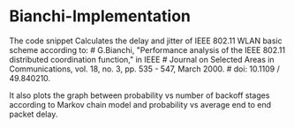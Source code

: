 # Bianchi-Implementation
The code snippet Calculates the delay and jitter of IEEE 802.11 WLAN basic scheme according to:     # G.Bianchi, "Performance analysis of the IEEE 802.11 distributed coordination function," in IEEE     # Journal on Selected Areas in Communications, vol. 18, no. 3, pp. 535 - 547, March 2000.     # doi: 10.1109 / 49.840210.

It also plots the graph between probability vs number of backoff stages according to Markov chain model and probability vs average end to end packet delay.
